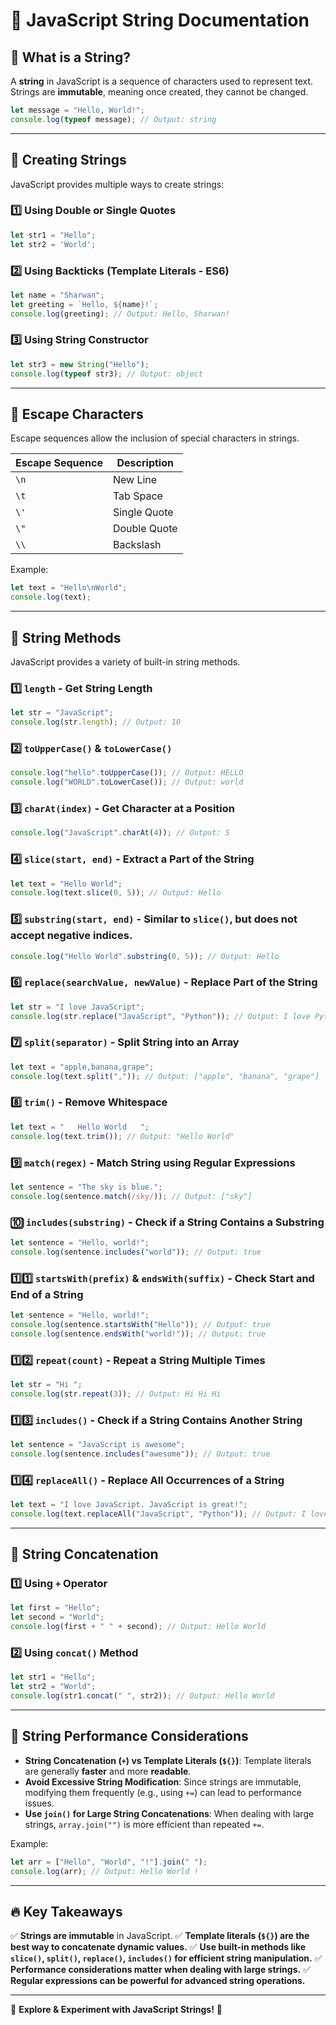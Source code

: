 # 📜 JavaScript String Documentation

## 🔹 What is a String?
A **string** in JavaScript is a sequence of characters used to represent text. Strings are **immutable**, meaning once created, they cannot be changed.

```javascript
let message = "Hello, World!";
console.log(typeof message); // Output: string
```

---

## 🔹 Creating Strings
JavaScript provides multiple ways to create strings:

### 1️⃣ Using Double or Single Quotes
```javascript
let str1 = "Hello";
let str2 = 'World';
```

### 2️⃣ Using Backticks (Template Literals - ES6)
```javascript
let name = "Sharwan";
let greeting = `Hello, ${name}!`;
console.log(greeting); // Output: Hello, Sharwan!
```

### 3️⃣ Using String Constructor
```javascript
let str3 = new String("Hello");
console.log(typeof str3); // Output: object
```

---

## 🔹 Escape Characters
Escape sequences allow the inclusion of special characters in strings.

| Escape Sequence | Description |
|---------------|-------------|
| `\n` | New Line |
| `\t` | Tab Space |
| `\'` | Single Quote |
| `\"` | Double Quote |
| `\\` | Backslash |

Example:
```javascript
let text = "Hello\nWorld";
console.log(text);
```

---

## 🔹 String Methods
JavaScript provides a variety of built-in string methods.

### 1️⃣ `length` - Get String Length
```javascript
let str = "JavaScript";
console.log(str.length); // Output: 10
```

### 2️⃣ `toUpperCase()` & `toLowerCase()`
```javascript
console.log("hello".toUpperCase()); // Output: HELLO
console.log("WORLD".toLowerCase()); // Output: world
```

### 3️⃣ `charAt(index)` - Get Character at a Position
```javascript
console.log("JavaScript".charAt(4)); // Output: S
```

### 4️⃣ `slice(start, end)` - Extract a Part of the String
```javascript
let text = "Hello World";
console.log(text.slice(0, 5)); // Output: Hello
```

### 5️⃣ `substring(start, end)` - Similar to `slice()`, but does not accept negative indices.
```javascript
console.log("Hello World".substring(0, 5)); // Output: Hello
```

### 6️⃣ `replace(searchValue, newValue)` - Replace Part of the String
```javascript
let str = "I love JavaScript";
console.log(str.replace("JavaScript", "Python")); // Output: I love Python
```

### 7️⃣ `split(separator)` - Split String into an Array
```javascript
let text = "apple,banana,grape";
console.log(text.split(",")); // Output: ["apple", "banana", "grape"]
```

### 8️⃣ `trim()` - Remove Whitespace
```javascript
let text = "   Hello World   ";
console.log(text.trim()); // Output: "Hello World"
```

### 9️⃣ `match(regex)` - Match String using Regular Expressions
```javascript
let sentence = "The sky is blue.";
console.log(sentence.match(/sky/)); // Output: ["sky"]
```

### 🔟 `includes(substring)` - Check if a String Contains a Substring
```javascript
let sentence = "Hello, world!";
console.log(sentence.includes("world")); // Output: true
```

### 1️⃣1️⃣ `startsWith(prefix)` & `endsWith(suffix)` - Check Start and End of a String
```javascript
let sentence = "Hello, world!";
console.log(sentence.startsWith("Hello")); // Output: true
console.log(sentence.endsWith("world!")); // Output: true
```

### 1️⃣2️⃣ `repeat(count)` - Repeat a String Multiple Times
```javascript
let str = "Hi ";
console.log(str.repeat(3)); // Output: Hi Hi Hi 
```

### 1️⃣3️⃣ `includes()` - Check if a String Contains Another String
```javascript
let sentence = "JavaScript is awesome";
console.log(sentence.includes("awesome")); // Output: true
```

### 1️⃣4️⃣ `replaceAll()` - Replace All Occurrences of a String
```javascript
let text = "I love JavaScript. JavaScript is great!";
console.log(text.replaceAll("JavaScript", "Python")); // Output: I love Python. Python is great!
```

---

## 🔹 String Concatenation
### 1️⃣ Using `+` Operator
```javascript
let first = "Hello";
let second = "World";
console.log(first + " " + second); // Output: Hello World
```

### 2️⃣ Using `concat()` Method
```javascript
let str1 = "Hello";
let str2 = "World";
console.log(str1.concat(" ", str2)); // Output: Hello World
```

---

## 🔹 String Performance Considerations
- **String Concatenation (`+`) vs Template Literals (`${}`)**: Template literals are generally **faster** and more **readable**.
- **Avoid Excessive String Modification**: Since strings are immutable, modifying them frequently (e.g., using `+=`) can lead to performance issues.
- **Use `join()` for Large String Concatenations**: When dealing with large strings, `array.join("")` is more efficient than repeated `+=`.

Example:
```javascript
let arr = ["Hello", "World", "!"].join(" ");
console.log(arr); // Output: Hello World !
```

---

## 🔥 Key Takeaways
✅ **Strings are immutable** in JavaScript.
✅ **Template literals (`${}`) are the best way to concatenate dynamic values.**
✅ **Use built-in methods like `slice()`, `split()`, `replace()`, `includes()` for efficient string manipulation.**
✅ **Performance considerations matter when dealing with large strings.**
✅ **Regular expressions can be powerful for advanced string operations.**

---

🚀 **Explore & Experiment with JavaScript Strings!** 🎯

